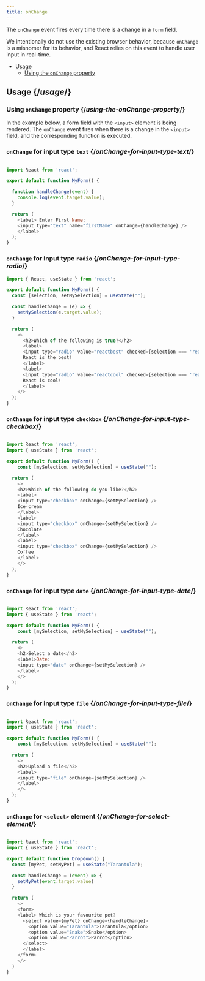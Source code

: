 ```yaml
---
title: onChange
---
```


<Intro>

The `onChange` event fires every time there is a change in a `form` field.

We intentionally do not use the existing browser behavior, because `onChange` is a misnomer for its behavior, and React relies on this event to handle user input in real-time.

</Intro>

- [Usage](#usage)
  - [Using the `onChange` property](#using-the-onChange-property)

## Usage {/*usage*/}

### Using `onChange` property {/*using-the-onChange-property*/}

In the example below, a form field with the `<input>` element is being rendered. The `onChange` event fires when there is a change in the `<input>` field, and the corresponding function is executed.

<Recipes titleText="Examples of onChange property for various type of <input> element" titleId="examples-basic">

### `onChange` for input type `text` {/*onChange-for-input-type-text*/}

<Sandpack>

``` js App.js

import React from 'react';

export default function MyForm() {

  function handleChange(event) {
    console.log(event.target.value);
  }

  return (
    <label> Enter First Name:
    <input type="text" name="firstName" onChange={handleChange} />
    </label>
  );
}
```

</Sandpack>

<Solution />

### `onChange` for input type `radio` {/*onChange-for-input-type-radio*/}

<Sandpack>

``` js App.js
import { React, useState } from 'react';

export default function MyForm() {
  const [selection, setMySelection] = useState("");

  const handleChange = (e) => {
    setMySelection(e.target.value);
  }

  return (
    <>
      <h2>Which of the following is true?</h2>
      <label>
      <input type="radio" value="reactbest" checked={selection === 'reactbest'} onChange={handleChange} />
      React is the best!
      </label>
      <label>
      <input type="radio" value="reactcool" checked={selection === 'reactcool'} onChange={handleChange} />
      React is cool!
      </label>
    </>
  );
}
```

</Sandpack>

<Solution />

### `onChange` for input type `checkbox` {/*onChange-for-input-type-checkbox*/}

<Sandpack>

``` js App.js

import React from 'react';
import { useState } from 'react';

export default function MyForm() {
    const [mySelection, setMySelection] = useState("");

  return (
    <>
    <h2>Which of the following do you like?</h2>
    <label>
    <input type="checkbox" onChange={setMySelection} />
    Ice-cream
    </label>
    <label>
    <input type="checkbox" onChange={setMySelection} />
    Chocolate
    </label>
    <label>
    <input type="checkbox" onChange={setMySelection} />
    Coffee
    </label>
    </>
  );
}
```

</Sandpack>

<Solution />

### `onChange` for input type `date` {/*onChange-for-input-type-date*/}

<Sandpack>

``` js App.js

import React from 'react';
import { useState } from 'react';

export default function MyForm() {
    const [mySelection, setMySelection] = useState("");

  return (
    <>
    <h2>Select a date</h2>
    <label>Date:
    <input type="date" onChange={setMySelection} />
    </label>
    </>
  );
}
```

</Sandpack>

<Solution />

### `onChange` for input type `file` {/*onChange-for-input-type-file*/}

<Sandpack>

``` js App.js

import React from 'react';
import { useState } from 'react';

export default function MyForm() {
    const [mySelection, setMySelection] = useState("");

  return (
    <>
    <h2>Upload a file</h2>
    <label>
    <input type="file" onChange={setMySelection} />
    </label>
    </>
  );
}
```

</Sandpack>

<Solution />

</Recipes>

<Recipes titleText="Examples of onChange property for <select> elements" titleId="examples-select">

### `onChange` for `<select>` element {/*onChange-for-select-element*/}

<Sandpack>

``` js App.js

import React from 'react';
import { useState } from 'react';

export default function Dropdown() {
  const [myPet, setMyPet] = useState("Tarantula");

  const handleChange = (event) => {
    setMyPet(event.target.value)
  }

  return (
    <>
    <form>
    <label> Which is your favourite pet?
      <select value={myPet} onChange={handleChange}>
        <option value="Tarantula">Tarantula</option>
        <option value="Snake">Snake</option>
        <option value="Parrot">Parrot</option>
      </select>
      </label>
    </form>
    </>
  )
}
```

</Sandpack>

<Solution />

</Recipes>

